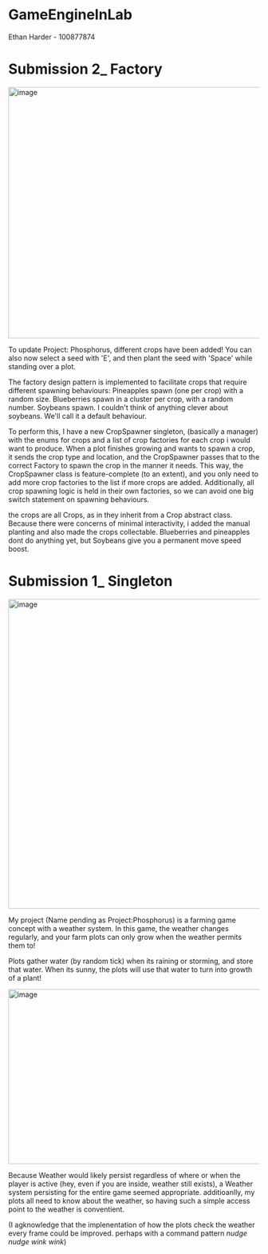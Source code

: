 # GameEngineInLab

Ethan Harder - 100877874


# Submission 2_ Factory
<img width="637" height="503" alt="image" src="https://github.com/user-attachments/assets/c329fc09-0b9c-4fa8-b8a2-b561b3da57db" />

To update Project: Phosphorus, different crops have been added!
You can also now select a seed with 'E', and then plant the seed with 'Space' while standing over a plot.

The factory design pattern is implemented to facilitate crops that require different spawning behaviours:
Pineapples spawn (one per crop) with a random size.
Blueberries spawn in a cluster per crop, with a random number.
Soybeans spawn. I couldn't think of anything clever about soybeans. We'll call it a default behaviour.

To perform this, I have a new CropSpawner singleton, (basically a manager) with the enums for crops and a list of crop factories for each crop i would want to produce. When a plot finishes growing and wants to spawn a crop, it sends the crop type and location, and the CropSpawner passes that to the correct Factory to spawn the crop in the manner it needs. 
This way, the CropSpawner class is feature-complete (to an extent), and you only need to add more crop factories to the list if more crops are added. Additionally, all crop spawning logic is held in their own factories, so we can avoid one big switch statement on spawning behaviours.

the crops are all Crops, as in they inherit from a Crop abstract class.
Because there were concerns of minimal interactivity, i added the manual planting and also made the crops collectable. Blueberries and pineapples dont do anything yet, but Soybeans give you a permanent move speed boost.








# Submission 1_ Singleton
<img width="692" height="620" alt="image" src="https://github.com/user-attachments/assets/4416bddd-b304-4847-851d-4da17d0d3666" />


My project (Name pending as Project:Phosphorus) is a farming game concept with a weather system.
In this game, the weather changes regularly, and your farm plots can only grow when the weather permits them to!

Plots gather water (by random tick) when its raining or storming, and store that water.
When its sunny, the plots will use that water to turn into growth of a plant!



<img width="570" height="350" alt="image" src="https://github.com/user-attachments/assets/ad2516f8-77c5-4d00-a611-3497662abcdb" />

Because Weather would likely persist regardless of where or when the player is active (hey, even if you are inside, weather still exists), a Weather system persisting for the entire game seemed appropriate. additioanlly, my plots all need to know about the weather, so having such a simple access point to the weather is conventient.

(I agknowledge that the implenentation of how the plots check the weather every frame could be improved. perhaps with a command pattern *nudge nudge wink wink*)
